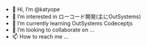 - 👋 Hi, I’m @katyope
- 👀 I’m interested in ローコード開発(主にOutSystems) 
- 🌱 I’m currently learning OutSystems Codeceptjs
- 💞️ I’m looking to collaborate on ...
- 📫 How to reach me ...

<!---
katyope/katyope is a ✨ special ✨ repository because its `README.md` (this file) appears on your GitHub profile.
You can click the Preview link to take a look at your changes.
--->
